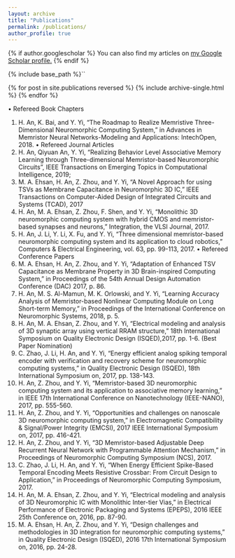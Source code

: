 ```yaml
---
layout: archive
title: "Publications"
permalink: /publications/
author_profile: true
---
```


{% if author.googlescholar %}
  You can also find my articles on <u><a href="{{author.googlescholar}}">my Google Scholar profile</a>.</u>
{% endif %}

{% include base_path %}``

{% for post in site.publications reversed %}
  {% include archive-single.html %}
{% endfor %}

•	Refereed Book Chapters
1.	H. An, K. Bai, and Y. Yi, “The Roadmap to Realize Memristive Three-Dimensional Neuromorphic Computing System,” in Advances in Memristor Neural Networks-Modeling and Applications: IntechOpen, 2018. 
•	Refereed Journal Articles
1.	H. An, Qiyuan An, Y. Yi, “Realizing Behavior Level Associative Memory Learning through Three-dimensional Memristor-based Neuromorphic Circuits”, IEEE Transactions on Emerging Topics in Computational Intelligence, 2019;
2.	M. A. Ehsan, H. An, Z. Zhou, and Y. Yi, “A Novel Approach for using TSVs as Membrane Capacitance in Neuromorphic 3D IC,” IEEE Transactions on Computer-Aided Design of Integrated Circuits and Systems (TCAD), 2017
3.	H. An, M. A. Ehsan, Z. Zhou, F. Shen, and Y. Yi, “Monolithic 3D neuromorphic computing system with hybrid CMOS and memristor-based synapses and neurons,” Integration, the VLSI Journal, 2017.
4.	H. An, J. Li, Y. Li, X. Fu, and Y. Yi, “Three dimensional memristor-based neuromorphic computing system and its application to cloud robotics,” Computers & Electrical Engineering, vol. 63, pp. 99-113, 2017.
•	Refereed Conference Papers
1.	M. A. Ehsan, H. An, Z. Zhou, and Y. Yi, “Adaptation of Enhanced TSV Capacitance as Membrane Property in 3D Brain-inspired Computing System,” in Proceedings of the 54th Annual Design Automation Conference (DAC) 2017, p. 86.
2.	H. An, M. S. Al-Mamun, M. K. Orlowski, and Y. Yi, “Learning Accuracy Analysis of Memristor-based Nonlinear Computing Module on Long Short-term Memory,” in Proceedings of the International Conference on Neuromorphic Systems, 2018, p. 5.
3.	H. An, M. A. Ehsan, Z. Zhou, and Y. Yi, “Electrical modeling and analysis of 3D synaptic array using vertical RRAM structure,” 18th International Symposium on Quality Electronic Design (ISQED),2017, pp. 1-6. (Best Paper Nomination)
4.	C. Zhao, J. Li, H. An, and Y. Yi, “Energy efficient analog spiking temporal encoder with verification and recovery scheme for neuromorphic computing systems,” in Quality Electronic Design (ISQED), 18th International Symposium on, 2017, pp. 138-143.
5.	H. An, Z. Zhou, and Y. Yi, “Memristor-based 3D neuromorphic computing system and its application to associative memory learning,” in IEEE 17th International Conference on Nanotechnology (IEEE-NANO), 2017, pp. 555-560.
6.	H. An, Z. Zhou, and Y. Yi, “Opportunities and challenges on nanoscale 3D neuromorphic computing system,” in Electromagnetic Compatibility & Signal/Power Integrity (EMCSI), 2017 IEEE International Symposium on, 2017, pp. 416-421.
7.	H. An, Z. Zhou, and Y. Yi, “3D Memristor-based Adjustable Deep Recurrent Neural Network with Programmable Attention Mechanism,” in Proceedings of Neuromorphic Computing Symposium (NCS), 2017.
8.	C. Zhao, J. Li, H. An, and Y. Yi, “When Energy Efficient Spike-Based Temporal Encoding Meets Resistive Crossbar: From Circuit Design to Application,” in Proceedings of Neuromorphic Computing Symposium, 2017.
9.	H. An, M. A. Ehsan, Z. Zhou, and Y. Yi, “Electrical modeling and analysis of 3D Neuromorphic IC with Monolithic Inter-tier Vias,” in Electrical Performance of Electronic Packaging and Systems (EPEPS), 2016 IEEE 25th Conference on, 2016, pp. 87-90.
10.	M. A. Ehsan, H. An, Z. Zhou, and Y. Yi, “Design challenges and methodologies in 3D integration for neuromorphic computing systems,” in Quality Electronic Design (ISQED), 2016 17th International Symposium on, 2016, pp. 24-28.
